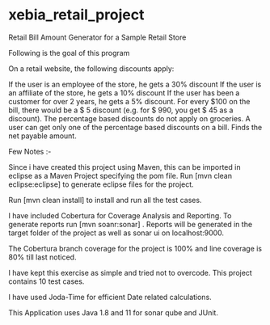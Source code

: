 # xebia_retail_project


Retail Bill Amount Generator for a Sample Retail Store

Following is the goal of this program

On a retail website, the following discounts apply:

If the user is an employee of the store, he gets a 30% discount
If the user is an affiliate of the store, he gets a 10% discount
If the user has been a customer for over 2 years, he gets a 5% discount.
For every $100 on the bill, there would be a $ 5 discount (e.g. for $ 990, you get $ 45 as a discount).
The percentage based discounts do not apply on groceries.
A user can get only one of the percentage based discounts on a bill.
Finds the net payable amount.

Few Notes :-

Since i have created this project using Maven, this can be imported in eclipse as a Maven Project specifying the pom file. Run [mvn clean eclipse:eclipse] to generate eclipse files for the project.

Run [mvn clean install] to install and run all the test cases.

I have included Cobertura for Coverage Analysis and Reporting. To generate reports run [mvn soanr:sonar] . Reports will be generated in the target folder of the project as well as sonar ui on localhost:9000.

The Cobertura branch coverage for the project is 100% and line coverage is 80% till last noticed.

I have kept this exercise as simple and tried not to overcode. This project contains 10 test cases.

I have used Joda-Time for efficient Date related calculations.

This Application uses Java 1.8 and 11 for sonar qube and JUnit.